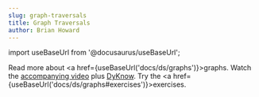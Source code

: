 ```yaml
---
slug: graph-traversals
title: Graph Traversals
author: Brian Howard
---
```

import useBaseUrl from '@docusaurus/useBaseUrl';

Read more about <a href={useBaseUrl('docs/ds/graphs')}>graphs</a>. Watch the <a href="https://drive.google.com/file/d/1z2v3vjL3RW7KUoP2wfbhVvDBTblaBBSb/view">accompanying video</a> plus <a href="https://drive.google.com/open?id=1-i0QfTx1XF85yOCXxmxkAQ-bPYfLQt9O">DyKnow</a>. Try the <a href={useBaseUrl('docs/ds/graphs#exercises')}>exercises</a>.
